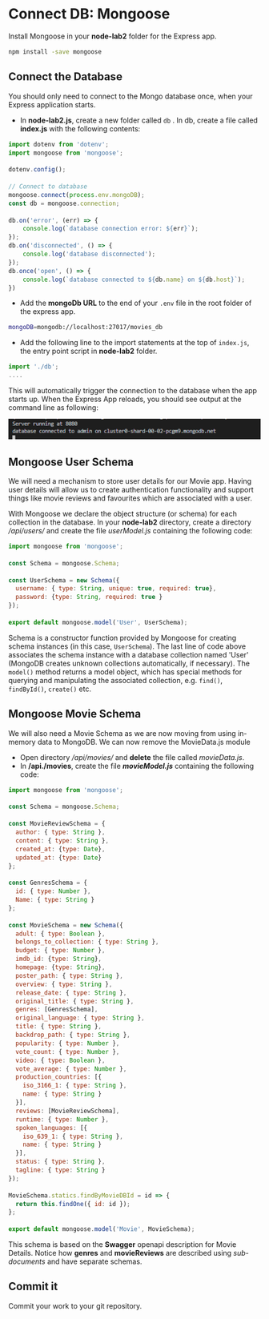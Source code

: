 # Connect DB: Mongoose 

Install Mongoose in your **node-lab2**  folder for the Express app.

~~~bash
npm install -save mongoose
~~~



## Connect the Database

You should only need to connect to the Mongo database once, when your Express application starts.

+ In **node-lab2.js**, create a new folder called ``db`` .  In db, create a file called **index.js** with the following contents:

```javascript
import dotenv from 'dotenv';
import mongoose from 'mongoose';

dotenv.config();

// Connect to database
mongoose.connect(process.env.mongoDB);
const db = mongoose.connection;

db.on('error', (err) => {
    console.log(`database connection error: ${err}`);
});
db.on('disconnected', () => {
    console.log('database disconnected');
});
db.once('open', () => {
    console.log(`database connected to ${db.name} on ${db.host}`);
})
```



- Add the **mongoDb URL** to the end of your ``.env`` file in the root folder of the express app. 

```bash
mongoDB=mongodb://localhost:27017/movies_db
```

+ Add the following line to the import statements at the top of ``index.js``, the entry point script in **node-lab2** folder.

~~~javascript
import './db';
....
~~~

This will automatically trigger the connection to the database when the app starts up. 
When the Express App reloads, you should see output at the command line as following:

![Successful DB connection](.\img\connection.png)



## Mongoose User Schema

We will need a mechanism to store user details for our Movie app. Having user details will allow us to create authentication functionality and support things like movie reviews and favourites which are associated with a user. 

With Mongoose we declare the object structure (or schema) for each collection in the database. In your **node-lab2** directory, create a directory */api/users/* and create the file *userModel.js* containing the following code:

```javascript
import mongoose from 'mongoose';

const Schema = mongoose.Schema;

const UserSchema = new Schema({
  username: { type: String, unique: true, required: true},
  password: {type: String, required: true }
});

export default mongoose.model('User', UserSchema);
```

Schema is a constructor function provided by Mongoose for creating schema instances (in this case, ``UserSchema``). The last line of code above associates the schema instance with a database collection named 'User' (MongoDB creates unknown collections automatically, if necessary). The ``model()`` method returns a model object, which has special methods for querying and manipulating the associated collection, e.g. ``find()``, ``findById()``, ``create()`` etc.



## Mongoose Movie Schema

We will also need a Movie Schema as we are now moving from using in-memory data to MongoDB. We can now remove the MovieData.js module

+ Open directory */api/movies/* and **delete** the file called *movieData.js*.
+ In **/api./movies**,  create the file ***movieModel.js*** containing the following code:

~~~javascript
import mongoose from 'mongoose';

const Schema = mongoose.Schema;

const MovieReviewSchema = {
  author: { type: String },
  content: { type: String },
  created_at: {type: Date},
  updated_at: {type: Date}
};

const GenresSchema = {
  id: { type: Number },
  Name: { type: String }
};

const MovieSchema = new Schema({
  adult: { type: Boolean },
  belongs_to_collection: { type: String },
  budget: { type: Number },
  imdb_id: {type: String},
  homepage: {type: String},
  poster_path: { type: String },
  overview: { type: String },
  release_date: { type: String },
  original_title: { type: String },
  genres: [GenresSchema],
  original_language: { type: String },
  title: { type: String },
  backdrop_path: { type: String },
  popularity: { type: Number },
  vote_count: { type: Number },
  video: { type: Boolean },
  vote_average: { type: Number },
  production_countries: [{
    iso_3166_1: { type: String },
    name: { type: String }
  }],
  reviews: [MovieReviewSchema],
  runtime: { type: Number },
  spoken_languages: [{
    iso_639_1: { type: String },
    name: { type: String }
  }],
  status: { type: String },
  tagline: { type: String }
});

MovieSchema.statics.findByMovieDBId = id => {
  return this.findOne({ id: id });
};

export default mongoose.model('Movie', MovieSchema);
~~~

This schema is based on the **Swagger** openapi description for Movie Details.  Notice how **genres** and **movieReviews** are described using *sub-documents* and have separate schemas.

## Commit it

Commit your work to your git repository.



